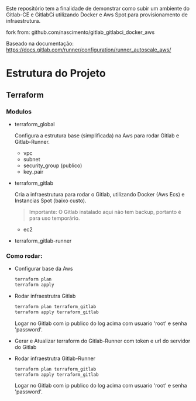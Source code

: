 Este repositório tem a finalidade de demonstrar como subir um ambiente do Gitlab-CE e GitlabCi utilizando Docker e Aws Spot para provisionamento de infraestrutura.

fork from: github.com/nascimento/gitlab_gitlabci_docker_aws

Baseado na documentação: https://docs.gitlab.com/runner/configuration/runner_autoscale_aws/

# Estrutura do Projeto
## Terraform
###  Modulos
  - terraform_global
    
    Configura a estrutura base (simplificada) na Aws para rodar Gitlab e Gitlab-Runner. 
    
    - vpc
    - subnet 
    - security_group (publico)
    - key_pair

  - terraform_gitlab

    Cria a infraestrutura para rodar o Gitlab, utilizando Docker (Aws Ecs) e Instancias Spot (baixo custo).

    > Importante: O Gitlab instalado aqui não tem backup, portanto é para uso temporário.

    - ec2

  - terraform_gitlab-runner

### Como rodar:
  - Configurar base da Aws
    
    ```bash
    terraform plan 
    terraform apply 
    ```

  - Rodar infraestrutra Gitlab
    
    ```bash
    terraform plan terraform_gitlab
    terraform apply terraform_gitlab
    ```

    Logar no Gitlab com ip publico do log acima com usuario 'root' e senha 'password'.

  - Gerar e Atualizar terraform do Gitlab-Runner com token e url do servidor do Gitlab

  - Rodar infraestrutra Gitlab-Runner
    
    ```bash
    terraform plan terraform_gitlab
    terraform apply terraform_gitlab
    ```

    Logar no Gitlab com ip publico do log acima com usuario 'root' e senha 'password'.